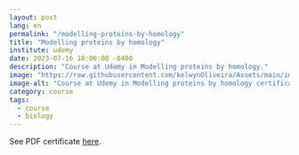 ```yaml
---
layout: post
lang: en
permalink: "/modelling-proteins-by-homology"
title: "Modelling proteins by homology"
institute: udemy
date: 2023-07-16 18:00:00 -0400
description: "Course at Udemy in Modelling proteins by homology."
image: "https://raw.githubusercontent.com/kelwynOliveira/Assets/main/img/certificates/intensive-courses/udemy/modelling-proteins-by-homology.jpg"
image-alt: "Course at Udemy in Modelling proteins by homology certificate."
category: course
tags:
  - course
  - biology
---
```


See PDF certificate <a href="https://docs.google.com/viewer?url=https://raw.githubusercontent.com/kelwynOliveira/Assets/main/PDF/certificates/intensive-courses/{{page.institute}}{{page.permalink}}.pdf" target="_blank">here</a>.
